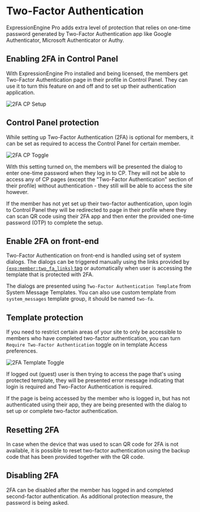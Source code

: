 <!--
    This source file is part of the open source project
    ExpressionEngine User Guide (https://github.com/ExpressionEngine/ExpressionEngine-User-Guide)

    @link      https://expressionengine.com/
    @copyright Copyright (c) 2003-2021, Packet Tide, LLC (https://packettide.com)
    @license   https://expressionengine.com/license Licensed under Apache License, Version 2.0
-->

# Two-Factor Authentication

ExpressionEngine Pro adds extra level of protection that relies on one-time password generated by Two-Factor Authentication app like Google Authenticator, Microsoft Authenticator or Authy.

## Enabling 2FA in Control Panel

With ExpressionEngine Pro installed and being licensed, the members get Two-Factor Authentication page in their profile in Control Panel. They can use it to turn this feature on and off and to set up their authentication application.

![2FA CP Setup](/_images/2fa-cp-setup.png)

## Control Panel protection

While setting up Two-Factor Authentication (2FA) is optional for members, it can be set as required to access the Control Panel for certain member. 

![2FA CP Toggle](/_images/2fa-cp-toggle.png)

With this setting turned on, the members will be presented the dialog to enter one-time password when they log in to CP. They will not be able to access any of CP pages (except the "Two-Factor Authentication" section of their profile) without authentication - they still will be able to access the site however.

If the member has not yet set up their two-factor authentication, upon login to Control Panel they will be redirected to page in their profile where they can scan QR code using their 2FA app and then enter the provided one-time password (OTP) to complete the setup.

## Enable 2FA on front-end

Two-Factor Authentication on front-end is handled using set of system dialogs. The dialogs can be triggered manually using the links provided by [`{exp:member:two_fa_links}` tag](member/2fa.md) or automatically when user is accessing the template that is protected with 2FA.

The dialogs are presented using `Two-Factor Authentication Template` from System Message Templates. You can also use custom template from `system_messages` template group, it should be named `two-fa`.

## Template protection

If you need to restrict certain areas of your site to only be accessible to members who have completed two-factor authentication, you can turn `Require Two-Factor Authentication` toggle on in template Access preferences.

![2FA Template Toggle](/_images/2fa-tmpl-toggle.png)

If logged out (guest) user is then trying to access the page that's using protected template, they will be presented error message indicating that login is required and Two-Factor Authentication is required.

If the page is being accessed by the member who is logged in, but has not authenticated using their app, they are being presented with the dialog to set up or complete two-factor authentication.

## Resetting 2FA

In case when the device that was used to scan QR code for 2FA is not available, it is possible to reset two-factor authentication using the backup code that has been provided together with the QR code. 

## Disabling 2FA

2FA can be disabled after the member has logged in and completed second-factor authentication. As additional protection measure, the password is being asked.
